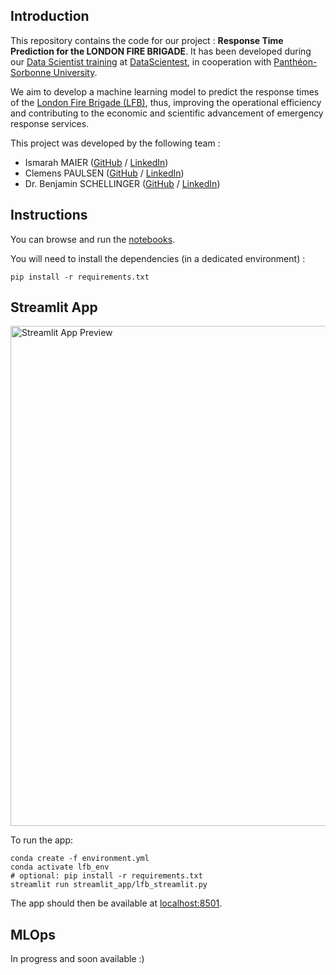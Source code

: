 ## Introduction

This repository contains the code for our project : **Response Time Prediction for the LONDON FIRE BRIGADE**. It has been developed during our [Data Scientist training](https://datascientest.com/en/data-scientist-course) at [DataScientest](https://datascientest.com/), in cooperation with [Panthéon-Sorbonne University](https://www.pantheonsorbonne.fr/).

We aim to develop a machine learning model to predict the response times of the [London Fire Brigade (LFB)](https://www.london-fire.gov.uk/), thus, improving the operational efficiency and contributing to the economic and scientific advancement of emergency response services.

This project was developed by the following team :

- Ismarah MAIER ([GitHub](https://github.com/isi-pizzy) / [LinkedIn](https://www.linkedin.com/in/ismarah-maier-18496613b/))
- Clemens PAULSEN ([GitHub](https://github.com/ClemensPaulsen) / [LinkedIn](https://www.linkedin.com/in/clemens-paulsen-a65a5a155/))
- Dr. Benjamin SCHELLINGER ([GitHub](https://github.com/bennyocean) / [LinkedIn](https://www.linkedin.com/in/benjaminschellinger/))

## Instructions

You can browse and run the [notebooks](./notebooks). 

You will need to install the dependencies (in a dedicated environment) :

```
pip install -r requirements.txt
```

## Streamlit App

<img src="./streamlit.png" alt="Streamlit App Preview" width="800"/>

To run the app:

```shell
conda create -f environment.yml
conda activate lfb_env
# optional: pip install -r requirements.txt
streamlit run streamlit_app/lfb_streamlit.py
```

The app should then be available at [localhost:8501](http://localhost:8501).

## MLOps

In progress and soon available :)
